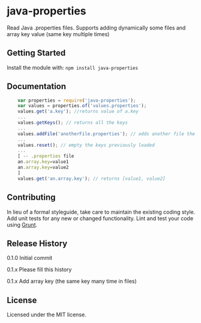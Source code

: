 # java-properties

Read Java .properties files. Supports adding dynamically some files and array key value (same key multiple times)

## Getting Started
Install the module with: `npm install java-properties`

## Documentation
```javascript
    var properties = require('java-properties');
    var values = properties.of('values.properties');
    values.get('a.key'); //returns value of a.key
    ...
    values.getKeys(); // returns all the keys
    ...
    values.addFile('anotherFile.properties'); // adds another file the properties list
    ...
    values.reset(); // empty the keys previously loaded
    ...
    [ -- .properties file
    an.array.key=value1
    an.array.key=value2
    ]
    values.get('an.array.key'); // returns [value1, value2]
```
## Contributing
In lieu of a formal styleguide, take care to maintain the existing coding style. Add unit tests for any new or changed functionality. Lint and test your code using [Grunt](http://gruntjs.com/).

## Release History
0.1.0 Initial commit

0.1.x Please fill this history

0.1.x Add array key (the same key many time in files)

## License
Licensed under the MIT license.
